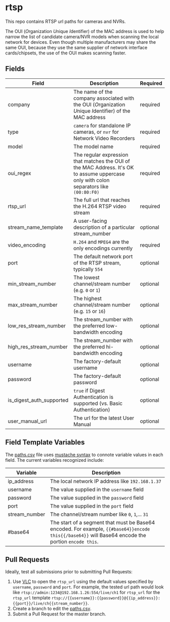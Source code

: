 # rtsp
This repo contains RTSP url paths for cameras and NVRs. 

The OUI (*O*rganization *U*nique *I*dentifier) of the MAC address 
is used to help narrow the list of candidate camera/NVR models when
scanning the local network for devices. Even though multiple manufacturers
may share the same OUI, because they use the same supplier of network
interface cards/chipsets, the use of the OUI makes scanning faster.


## Fields
| Field | Description | Required |
| ----- | ----------- | -------- |
| company	| The name of the company associated with the OUI (*O*rganization *U*nique *I*dentifier) of the MAC address | required |
| type | `camera` for standalone IP cameras, or `nvr` for Network Video Recorders | required |
model	| The model name | required |
oui_regex	| The regular expression that matches the OUI of the MAC Address. It's OK to assume uppercase only with colon separators like `(00:80:F0)` | required |
rtsp_url	| The full url that reaches the H.264 RTSP video stream | required |
stream_name_template	| A user-facing description of a particular stream_number | optional |
video_encoding	| `H.264` and `MPEG4` are the only encodings currently  | required |
port	| The default network port of the RTSP stream, typically `554` | optional |
min_stream_number	| The lowest channel/stream number (e.g. `0` or `1`) | optional |
max_stream_number	| The highest channel/stream number (e.g. `15` or `16`) | optional |
low_res_stream_number	| The stream_number with the preferred low-bandwidth encoding | optional |
high_res_stream_number	| The stream_number with the preferred hi-bandwidth encoding | optional |
username	| The factory-default username | optional |
password	| The factory-default password | optional |
is_digest_auth_supported | `true` if Digest Authentication is supported (vs. Basic Authentication) | optional
user_manual_url | The url for the latest User Manual | optional |


## Field Template Variables
The [paths.csv](../master/paths.csv) file uses [mustache syntax](https://mustache.github.io/mustache.5.html) to connote variable values in each field. The current variables recognized include:

| Variable | Description |
| -------- | ----------- |
| ip_address | The local network IP address like `192.168.1.37` |
| username | The value supplied in the `username` field |
| password | The value supplied in the `password` field |
| port | The value supplied in the `port` field |
| stream_number | The channel/stream number like `0`, `1`,... `31` |
| #base64 | The start of a segment that must be Base64 encoded. For example, `{{#base64}}encode this{{/base64}}` will Base64 encode the portion `encode this`. |

## Pull Requests
Ideally, test all submissions prior to submitting Pull Requests:

1. Use [VLC](https://www.videolan.org/vlc/) to open the `rtsp_url` using the default values specified by `username`, `password` and `port`. For example, the tested url path would look like `rtsp://admin:1234@192.168.1.26:554/live/ch1` for `rtsp_url` for the `rtsp_url` template `rtsp://{{username}}:{{password}}@{{ip_address}}:{{port}}/live/ch{{stream_number}}`.
2. Create a branch to edit the [paths.csv](../master/paths.csv).
3. Submit a Pull Request for the master branch.

